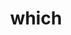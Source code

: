 ---
title: "which"
layout: cache
categories: [package, v0.22.1]
meta: {"versions": ["2.21"], "compilers": ["gcc@=11.1.0", "gcc@=11.4.0", "gcc@=7.5.0", "gcc@=9.4.0"], "oss": ["ubuntu18.04", "ubuntu20.04", "ubuntu22.04"], "platforms": ["linux"], "targets": ["ppc64le", "x86_64_v3"], "stacks": ["build_systems", "data-vis-sdk", "e4s", "e4s-power", "root", "tutorial"], "num_specs": 4, "num_specs_by_stack": {"build_systems": 1, "root": 4, "e4s-power": 1, "data-vis-sdk": 1, "tutorial": 1, "e4s": 1}}
spec_details: [{"hash": "ydxmwbitibhf6junw3y5w34fncvyvbqj", "compiler": "gcc@=7.5.0", "versions": ["2.21"], "os": "ubuntu18.04", "platform": "linux", "target": "x86_64_v3", "variants": ["build_system=autotools"], "stacks": ["build_systems", "root"], "size": "-", "tarball": "https://binaries.spack.io/releases/v0.22.1/build_cache/linux-ubuntu18.04-x86_64_v3/gcc-7.5.0/which-2.21/linux-ubuntu18.04-x86_64_v3-gcc-7.5.0-which-2.21-ydxmwbitibhf6junw3y5w34fncvyvbqj.spack"}, {"hash": "37alvksmksdkb6lcwrzocsixsifcwv4c", "compiler": "gcc@=9.4.0", "versions": ["2.21"], "os": "ubuntu20.04", "platform": "linux", "target": "ppc64le", "variants": ["build_system=autotools"], "stacks": ["root", "e4s-power"], "size": "-", "tarball": "https://binaries.spack.io/releases/v0.22.1/build_cache/linux-ubuntu20.04-ppc64le/gcc-9.4.0/which-2.21/linux-ubuntu20.04-ppc64le-gcc-9.4.0-which-2.21-37alvksmksdkb6lcwrzocsixsifcwv4c.spack"}, {"hash": "dzb3ycgzapcxtr46k7za6yo4zpw3yf3p", "compiler": "gcc@=11.1.0", "versions": ["2.21"], "os": "ubuntu20.04", "platform": "linux", "target": "x86_64_v3", "variants": ["build_system=autotools"], "stacks": ["root", "data-vis-sdk"], "size": "-", "tarball": "https://binaries.spack.io/releases/v0.22.1/build_cache/linux-ubuntu20.04-x86_64_v3/gcc-11.1.0/which-2.21/linux-ubuntu20.04-x86_64_v3-gcc-11.1.0-which-2.21-dzb3ycgzapcxtr46k7za6yo4zpw3yf3p.spack"}, {"hash": "3zefp2enall7seaaxpdzf5kbgiyqsgdx", "compiler": "gcc@=11.4.0", "versions": ["2.21"], "os": "ubuntu22.04", "platform": "linux", "target": "x86_64_v3", "variants": ["build_system=autotools"], "stacks": ["tutorial", "e4s", "root"], "size": "-", "tarball": "https://binaries.spack.io/releases/v0.22.1/build_cache/linux-ubuntu22.04-x86_64_v3/gcc-11.4.0/which-2.21/linux-ubuntu22.04-x86_64_v3-gcc-11.4.0-which-2.21-3zefp2enall7seaaxpdzf5kbgiyqsgdx.spack"}]
---